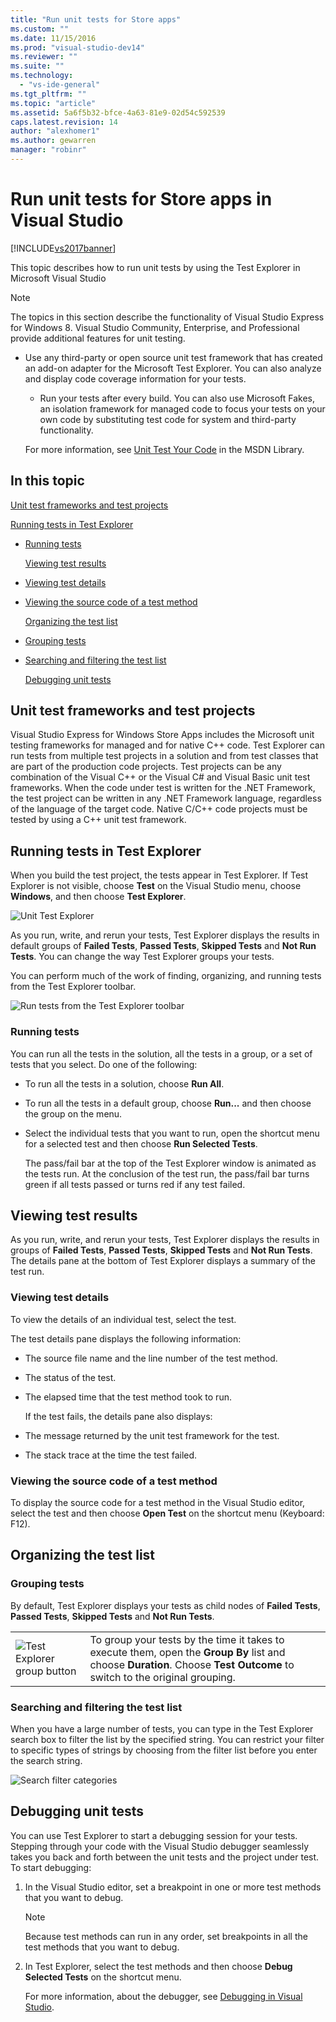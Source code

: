 ```yaml
---
title: "Run unit tests for Store apps"
ms.custom: ""
ms.date: 11/15/2016
ms.prod: "visual-studio-dev14"
ms.reviewer: ""
ms.suite: ""
ms.technology:
  - "vs-ide-general"
ms.tgt_pltfrm: ""
ms.topic: "article"
ms.assetid: 5a6f5b32-bfce-4a63-81e9-02d54c592539
caps.latest.revision: 14
author: "alexhomer1"
ms.author: gewarren
manager: "robinr"
---
```

# Run unit tests for Store apps in Visual Studio
[!INCLUDE[vs2017banner](../includes/vs2017banner.md)]

This topic describes how to run unit tests by using the Test Explorer in Microsoft Visual Studio

> [!NOTE]
>  The topics in this section describe the functionality of Visual Studio Express for Windows 8. Visual Studio Community, Enterprise, and Professional provide additional features for unit testing.
>
> - Use any third-party or open source unit test framework that has created an add-on adapter for the Microsoft Test Explorer. You can also analyze and display code coverage information for your tests.
>   -   Run your tests after every build. You can also use Microsoft Fakes, an isolation framework for managed code to focus your tests on your own code by substituting test code for system and third-party functionality.
>
>   For more information, see [Unit Test Your Code](../test/unit-test-your-code.md) in the MSDN Library.

##  <a name="BKMK_In_this_topic"></a> In this topic
 [Unit test frameworks and test projects](#BKMK_Unit_test_frameworks_and_test_projects)

 [Running tests in Test Explorer](#BKMK_Running_tests_in_Test_Explorer)

- [Running tests](#BKMK_Running_tests)

  [Viewing test results](#BKMK_Viewing_test_results)

- [Viewing test details](#BKMK_Viewing_test_details)

- [Viewing the source code of a test method](#BKMK_Viewing_the_source_code_of_a_test_method)

  [Organizing the test list](#BKMK_Organizing_the_test_list)

- [Grouping tests](#BKMK_Grouping_tests)

- [Searching and filtering the test list](#BKMK_Searching_and_filtering_the_test_list)

  [Debugging unit tests](#BKMK_Debugging_unit_tests)

##  <a name="BKMK_Unit_test_frameworks_and_test_projects"></a> Unit test frameworks and test projects
 Visual Studio Express for Windows Store Apps includes the Microsoft unit testing frameworks for managed and for native C++ code. Test Explorer can run tests from multiple test projects in a solution and from test classes that are part of the production code projects. Test projects can be any combination of the Visual C++ or the Visual C# and Visual Basic unit test frameworks. When the code under test is written for the .NET Framework, the test project can be written in any .NET Framework language, regardless of the language of the target code. Native C/C++ code projects must be tested by using a C++ unit test framework.

##  <a name="BKMK_Running_tests_in_Test_Explorer"></a> Running tests in Test Explorer
 When you build the test project, the tests appear in Test Explorer. If Test Explorer is not visible, choose **Test** on the Visual Studio menu, choose **Windows**, and then choose **Test Explorer**.

 ![Unit Test Explorer](../ide/media/ute-failedpassednotrunsummary.png "UTE_FailedPassedNotRunSummary")

 As you run, write, and rerun your tests, Test Explorer displays the results in default groups of **Failed Tests**, **Passed Tests**, **Skipped Tests** and **Not Run Tests**. You can change the way Test Explorer groups your tests.

 You can perform much of the work of finding, organizing, and running tests from the Test Explorer toolbar.

 ![Run tests from the Test Explorer toolbar](../test/media/ute-toolbar.png "UTE_ToolBar")

###  <a name="BKMK_Running_tests"></a> Running tests
 You can run all the tests in the solution, all the tests in a group, or a set of tests that you select. Do one of the following:

- To run all the tests in a solution, choose **Run All**.

- To run all the tests in a default group, choose **Run...** and then choose the group on the menu.

- Select the individual tests that you want to run, open the shortcut menu for a selected test and then choose **Run Selected Tests**.

  The pass/fail bar at the top of the Test Explorer window is animated as the tests run. At the conclusion of the test run, the pass/fail bar turns green if all tests passed or turns red if any test failed.

##  <a name="BKMK_Viewing_test_results"></a> Viewing test results
 As you run, write, and rerun your tests, Test Explorer displays the results in groups of **Failed Tests**, **Passed Tests**, **Skipped Tests** and **Not Run Tests**. The details pane at the bottom of Test Explorer displays a summary of the test run.

###  <a name="BKMK_Viewing_test_details"></a> Viewing test details
 To view the details of an individual test, select the test.

 The test details pane displays the following information:

- The source file name and the line number of the test method.

- The status of the test.

- The elapsed time that the test method took to run.

  If the test fails, the details pane also displays:

- The message returned by the unit test framework for the test.

- The stack trace at the time the test failed.

###  <a name="BKMK_Viewing_the_source_code_of_a_test_method"></a> Viewing the source code of a test method
 To display the source code for a test method in the Visual Studio editor, select the test and then choose **Open Test** on the shortcut menu (Keyboard: F12).

##  <a name="BKMK_Organizing_the_test_list"></a> Organizing the test list

###  <a name="BKMK_Grouping_tests"></a> Grouping tests
 By default, Test Explorer displays your tests as child nodes of **Failed Tests**, **Passed Tests**, **Skipped Tests** and **Not Run Tests**.

|||
|-|-|
|![Test Explorer group button](../test/media/ute-groupby-btn.png "UTE_GroupBy_btn")|To group your tests by the time it takes to execute them, open the **Group By** list and choose **Duration**. Choose **Test Outcome** to switch to the original grouping.|

###  <a name="BKMK_Searching_and_filtering_the_test_list"></a> Searching and filtering the test list
 When you have a large number of tests, you can type in the Test Explorer search box to filter the list by the specified string. You can restrict your filter to specific types of strings by choosing from the filter list before you enter the search string.

 ![Search filter categories](../test/media/ute-searchfilter.png "UTE_SearchFilter")

##  <a name="BKMK_Debugging_unit_tests"></a> Debugging unit tests
 You can use Test Explorer to start a debugging session for your tests. Stepping through your code with the Visual Studio debugger seamlessly takes you back and forth between the unit tests and the project under test. To start debugging:

1. In the Visual Studio editor, set a breakpoint in one or more test methods that you want to debug.

   > [!NOTE]
   >  Because test methods can run in any order, set breakpoints in all the test methods that you want to debug.

2. In Test Explorer, select the test methods and then choose **Debug Selected Tests** on the shortcut menu.

   For more information, about the debugger, see [Debugging in Visual Studio](../debugger/debugging-in-visual-studio.md).
